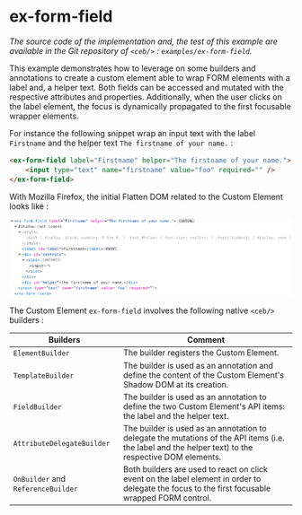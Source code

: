 # ex-form-field

_The source code of the implementation and, the test of this example are available in the Git repository of `<ceb/>` : `examples/ex-form-field`._

This example demonstrates how to leverage on some builders and annotations to create a custom element able to wrap FORM elements with a label and, a helper text.
Both fields can be accessed and mutated with the respective attributes and properties.
Additionally, when the user clicks on the label element, the focus is dynamically propagated to the first focusable wrapper elements.

For instance the following snippet wrap an input text with the label `Firstname` and the helper text `The firstname of your name.` :

```html
<ex-form-field label="Firstname" helper="The firstname of your name.">
    <input type="text" name="firstname" value="foo" required="" />
</ex-form-field>
```

With Mozilla Firefox, the initial Flatten DOM related to the Custom Element looks like :

![The initial Flatten DOM](ex-form-field_initial_flatten_dom.png)

The Custom Element `ex-form-field` involves the following native `<ceb/>` builders :

|Builders|Comment|
|---|---|
|`ElementBuilder`|The builder registers the Custom Element.|
|`TemplateBuilder`|The builder is used as an annotation and define the content of the Custom Element's Shadow DOM at its creation.|
|`FieldBuilder`|The builder is used as an annotation to define the two Custom Element's API items: the label and the helper text.|
|`AttributeDelegateBuilder`|The builder is used as an annotation to delegate the mutations of the API items (i.e. the label and the helper text) to the respective DOM elements.|
|`OnBuilder` and `ReferenceBuilder`|Both builders are used to react on click event on the label element in order to delegate the focus to the first focusable wrapped FORM control.|
